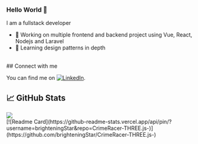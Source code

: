 ### Hello World 👋
I am a fullstack developer
- 🔭 Working on multiple frontend and backend project using Vue, React, Nodejs and Laravel
- 🌱 Learning design patterns in depth
<br>
## Connect with me
<!-- Actual text -->

You can find me on [![LinkedIn][1.2]][1].

<!-- Icons -->

[1.2]: https://raw.githubusercontent.com/MartinHeinz/MartinHeinz/master/linkedin-3-16.png (LinkedIn)

<!-- Links to your social media accounts -->

[1]: https://www.linkedin.com/in/najam-us-saqib/

## &#x1f4c8; GitHub Stats

<a href="https://github.com/brighteningStar/brighteningStar">
  <img align="center" src="https://github-readme-stats.vercel.app/api/top-langs/?username=brighteningStar&hide=java,html,tex&title_color=ffffff&text_color=c9cacc&icon_color=2bbc8a&bg_color=1d1f21&langs_count=3" />
</a>
<br />
[![Readme Card](https://github-readme-stats.vercel.app/api/pin/?username=brighteningStar&repo=CrimeRacer-THREE.js-)](https://github.com/brighteningStar/CrimeRacer-THREE.js-)
